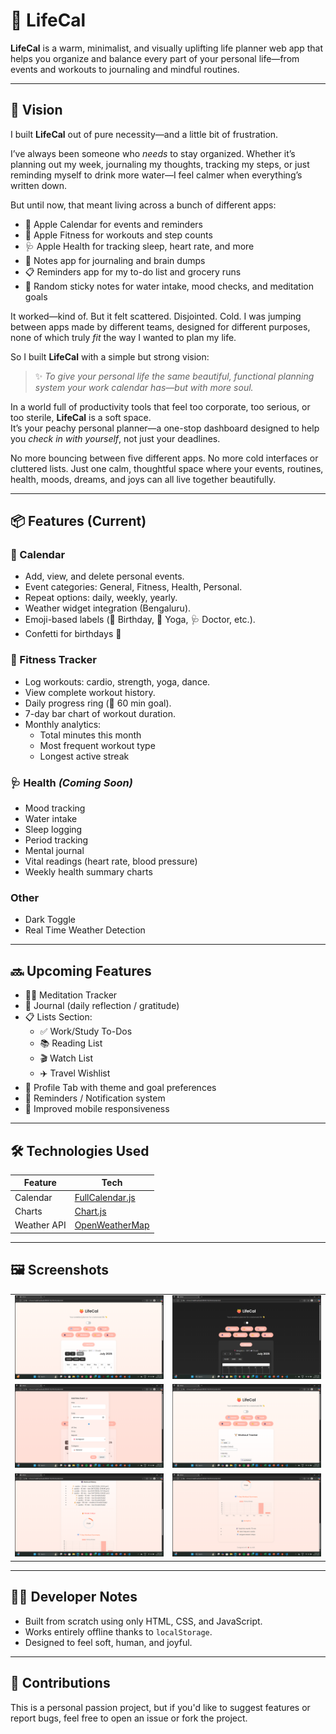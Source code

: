 # 🍑 LifeCal

**LifeCal** is a warm, minimalist, and visually uplifting life planner web app that helps you organize and balance every part of your personal life—from events and workouts to journaling and mindful routines.

---

## 🌟 Vision

I built **LifeCal** out of pure necessity—and a little bit of frustration.

I’ve always been someone who *needs* to stay organized. Whether it’s planning out my week, journaling my thoughts, tracking my steps, or just reminding myself to drink more water—I feel calmer when everything’s written down.

But until now, that meant living across a bunch of different apps:
- 📅 Apple Calendar for events and reminders  
- 💪 Apple Fitness for workouts and step counts  
- 🩺 Apple Health for tracking sleep, heart rate, and more  
- 📝 Notes app for journaling and brain dumps  
- 📋 Reminders app for my to-do list and grocery runs  
- 🧘 Random sticky notes for water intake, mood checks, and meditation goals

It worked—kind of. But it felt scattered. Disjointed. Cold. I was jumping between apps made by different teams, designed for different purposes, none of which truly *fit* the way I wanted to plan my life.

So I built **LifeCal** with a simple but strong vision:  
> ✨ *To give your personal life the same beautiful, functional planning system your work calendar has—but with more soul.*

In a world full of productivity tools that feel too corporate, too serious, or too sterile, **LifeCal** is a soft space.  
It’s your peachy personal planner—a one-stop dashboard designed to help you *check in with yourself*, not just your deadlines.

No more bouncing between five different apps. No more cold interfaces or cluttered lists. Just one calm, thoughtful space where your events, routines, health, moods, dreams, and joys can all live together beautifully.

---

## 📦 Features (Current)

### 📅 Calendar
- Add, view, and delete personal events.
- Event categories: General, Fitness, Health, Personal.
- Repeat options: daily, weekly, yearly.
- Weather widget integration (Bengaluru).
- Emoji-based labels (🎂 Birthday, 🧘 Yoga, 🩺 Doctor, etc.).
- Confetti for birthdays 🎉

### 💪 Fitness Tracker
- Log workouts: cardio, strength, yoga, dance.
- View complete workout history.
- Daily progress ring (🎯 60 min goal).
- 7-day bar chart of workout duration.
- Monthly analytics:
  - Total minutes this month
  - Most frequent workout type
  - Longest active streak

### 🩺 Health *(Coming Soon)*
- Mood tracking
- Water intake
- Sleep logging
- Period tracking
- Mental journal
- Vital readings (heart rate, blood pressure)
- Weekly health summary charts

### Other
- Dark Toggle
- Real Time Weather Detection

---

## 🔜 Upcoming Features

- 🧘‍♀️ Meditation Tracker  
- 📓 Journal (daily reflection / gratitude)  
- 📋 Lists Section:  
  - ✅ Work/Study To-Dos  
  - 📚 Reading List  
  - 🎬 Watch List  
  - ✈️ Travel Wishlist  
- 👤 Profile Tab with theme and goal preferences  
- 🔔 Reminders / Notification system  
- 📱 Improved mobile responsiveness  

---

## 🛠️ Technologies Used

| Feature        | Tech                          |
|----------------|-------------------------------|
| Calendar       | [FullCalendar.js](https://fullcalendar.io/) |
| Charts         | [Chart.js](https://www.chartjs.org/)        |
| Weather API    | [OpenWeatherMap](https://openweathermap.org/) |

---

## 🖼️ Screenshots

| | |
|:--:|:--:|
| ![1](1.png) | ![2](2.png) |
| ![3](3.png) | ![4](4.png) |
| ![5](5.png) | ![6](6.png) |

---

## 🧑‍💻 Developer Notes

- Built from scratch using only HTML, CSS, and JavaScript.
- Works entirely offline thanks to `localStorage`.
- Designed to feel soft, human, and joyful.

---

## 🤍 Contributions

This is a personal passion project, but if you'd like to suggest features or report bugs, feel free to open an issue or fork the project.



